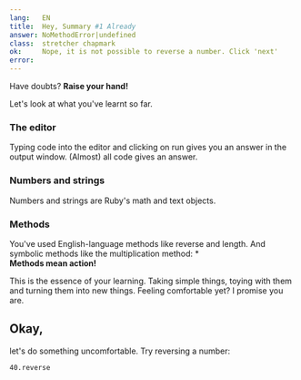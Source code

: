 ```yaml
---
lang:   EN
title:  Hey, Summary #1 Already
answer: NoMethodError|undefined
class:  stretcher chapmark
ok:     Nope, it is not possible to reverse a number. Click 'next'
error:  
---
```


<div class="foxes">Have doubts? <strong>Raise your hand!</strong></div>

Let's look at what you've learnt so far.

### The editor
Typing code into the editor and clicking on run gives you an answer in the output window.
(Almost) all code gives an answer.

### Numbers and strings
Numbers and strings are Ruby's math and text objects.

### Methods
You've used English-language methods like reverse and length. And symbolic methods like the
multiplication method: \*  
__Methods mean action!__

This is the essence of your learning. Taking simple things, toying with them and turning them into new things. Feeling comfortable yet? I promise you are.

## Okay,
let's do something uncomfortable. Try reversing a number:

    40.reverse
